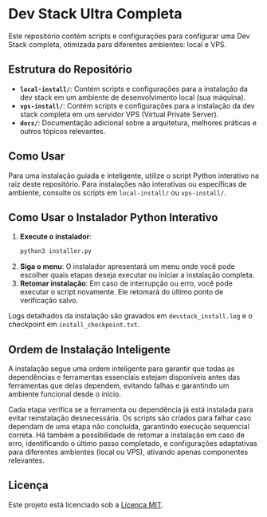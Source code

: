 # Dev Stack Ultra Completa

Este repositório contém scripts e configurações para configurar uma Dev Stack completa, otimizada para diferentes ambientes: local e VPS.

## Estrutura do Repositório

- **`local-install/`**: Contém scripts e configurações para a instalação da dev stack em um ambiente de desenvolvimento local (sua máquina).
- **`vps-install/`**: Contém scripts e configurações para a instalação da dev stack completa em um servidor VPS (Virtual Private Server).
- **`docs/`**: Documentação adicional sobre a arquitetura, melhores práticas e outros tópicos relevantes.

## Como Usar

Para uma instalação guiada e inteligente, utilize o script Python interativo na raiz deste repositório. Para instalações não interativas ou específicas de ambiente, consulte os scripts em `local-install/` ou `vps-install/`.

## Como Usar o Instalador Python Interativo

1.  **Execute o instalador**:
    ```bash
    python3 installer.py
    ```
2.  **Siga o menu**: O instalador apresentará um menu onde você pode escolher quais etapas deseja executar ou iniciar a instalação completa.
3.  **Retomar instalação**: Em caso de interrupção ou erro, você pode executar o script novamente. Ele retomará do último ponto de verificação salvo.

Logs detalhados da instalação são gravados em `devstack_install.log` e o checkpoint em `install_checkpoint.txt`.

## Ordem de Instalação Inteligente

A instalação segue uma ordem inteligente para garantir que todas as dependências e ferramentas essenciais estejam disponíveis antes das ferramentas que delas dependem, evitando falhas e garantindo um ambiente funcional desde o início.

Cada etapa verifica se a ferramenta ou dependência já está instalada para evitar reinstalação desnecessária. Os scripts são criados para falhar caso dependam de uma etapa não concluída, garantindo execução sequencial correta. Há também a possibilidade de retomar a instalação em caso de erro, identificando o último passo completado, e configurações adaptativas para diferentes ambientes (local ou VPS), ativando apenas componentes relevantes.

## Licença

Este projeto está licenciado sob a [Licença MIT](LICENSE).